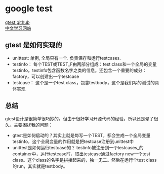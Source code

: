 # google test
[gtest github](https://github.com/google/googletest)  
[中文学习网站](http://www.cnblogs.com/coderzh/archive/2009/04/12/1434155.html)

## gtest 是如何实现的
- unittest: 单例, 全局只有一个. 负责保存和运行testcases.
- testinfo： 每个TEST或TEST_F由两部分组成：test class和一个全局的变量testinfo。testinfo包含函数名字之类的信息。还包含一个重要的成分：factory，可以创建出一个testcase
- testcase： 这个是一个test class，包含testbody，这个是我们写的测试的具体实现

## 总结

gtest设计是很简单很巧妙的。但由于很好学习开源代码的经验，所以还是晕了很久。主要困扰我的问题：

- gtest是如何启动的？其实上就是每写一个TEST，都会生成一个全局变量testinfo，这个全局变量的作用就是把testcase注册到unittest中
- unittest是如何运行testcase的？ 
  testinfo被注册到一个testcases_的container中，运行testcase时，取出testcase通过factory new一个test class。这个class的名字是拼接起来的，独一无二。然后在运行个test class的run，其实就是testbody。
